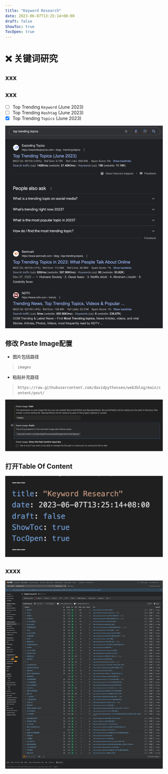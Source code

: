```yaml
---
title: "Keyword Research"
date: 2023-06-07T13:25:14+08:00
draft: false
ShowToc: true
TocOpen: true
---
```


# :x: 关键词研究

## xxx
## xxx

- [ ] Top Trending `Keyword`  (June 2023)
- [ ] Top Trending `Hashtag`  (June 2023)
- [x] Top Trending `Topics`   (June 2023)

![](https://raw.githubusercontent.com/davidpythonseo/web3blog/main/content/post/images/trending-topics.png)

## 修改 Paste Image配置
- 图片包括路径 
> `images`
- 粘贴补充路径 
> `https://raw.githubusercontent.com/davidpythonseo/web3blog/main/content/post/`

![](https://raw.githubusercontent.com/davidpythonseo/web3blog/main/content/post/images/vscode图片修改.png)

## 打开Table Of Content

![](https://raw.githubusercontent.com/davidpythonseo/web3blog/main/content/post/images/toc.png)

## xxxx


![](https://raw.githubusercontent.com/davidpythonseo/web3blog/main/content/post/images/ahref-test.png)
